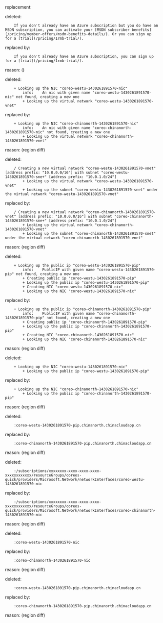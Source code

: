 replacement:

deleted:

		If you don't already have an Azure subscription but you do have an MSDN subscription, you can activate your [MSDN subscriber benefits](/pricing/member-offers/msdn-benefits-details/). Or you can sign up for a [trial](/pricing/1rmb-trial/).

replaced by:

		If you don't already have an Azure subscription, you can sign up for a [trial](/pricing/1rmb-trial/).

reason: ()

deleted:

		+ Looking up the NIC "coreo-westu-1430261891570-nic"
		    info:    An nic with given name "coreo-westu-1430261891570-nic" not found, creating a new one
		    + Looking up the virtual network "coreo-westu-1430261891570-vnet"

replaced by:

		+ Looking up the NIC "coreo-chinanorth-1430261891570-nic"
		    info:    An nic with given name "coreo-chinanorth-1430261891570-nic" not found, creating a new one
		    + Looking up the virtual network "coreo-chinanorth-1430261891570-vnet"

reason: (region diff)

deleted:

		/ Creating a new virtual network "coreo-westu-1430261891570-vnet" [address prefix: "10.0.0.0/16"] with subnet "coreo-westu-1430261891570-sne+" [address prefix: "10.0.1.0/24"]
		    + Looking up the virtual network "coreo-westu-1430261891570-vnet"
		    + Looking up the subnet "coreo-westu-1430261891570-snet" under the virtual network "coreo-westu-1430261891570-vnet"

replaced by:

		/ Creating a new virtual network "coreo-chinanorth-1430261891570-vnet" [address prefix: "10.0.0.0/16"] with subnet "coreo-chinanorth-1430261891570-sne+" [address prefix: "10.0.1.0/24"]
		    + Looking up the virtual network "coreo-chinanorth-1430261891570-vnet"
		    + Looking up the subnet "coreo-chinanorth-1430261891570-snet" under the virtual network "coreo-chinanorth-1430261891570-vnet"

reason: (region diff)

deleted:

		+ Looking up the public ip "coreo-westu-1430261891570-pip"
		    info:    PublicIP with given name "coreo-westu-1430261891570-pip" not found, creating a new one
		    + Creating public ip "coreo-westu-1430261891570-pip"
		    + Looking up the public ip "coreo-westu-1430261891570-pip"
		    + Creating NIC "coreo-westu-1430261891570-nic"
		    + Looking up the NIC "coreo-westu-1430261891570-nic"

replaced by:

		+ Looking up the public ip "coreo-chinanorth-1430261891570-pip"
		    info:    PublicIP with given name "coreo-chinanorth-1430261891570-pip" not found, creating a new one
		    + Creating public ip "coreo-chinanorth-1430261891570-pip"
		    + Looking up the public ip "coreo-chinanorth-1430261891570-pip"
		    + Creating NIC "coreo-chinanorth-1430261891570-nic"
		    + Looking up the NIC "coreo-chinanorth-1430261891570-nic"

reason: (region diff)

deleted:

		+ Looking up the NIC "coreo-westu-1430261891570-nic"
		    + Looking up the public ip "coreo-westu-1430261891570-pip"

replaced by:

		+ Looking up the NIC "coreo-chinanorth-1430261891570-nic"
		    + Looking up the public ip "coreo-chinanorth-1430261891570-pip"

reason: (region diff)

deleted:

		:coreo-westu-1430261891570-pip.chinanorth.chinacloudapp.cn

replaced by:

		:coreo-chinanorth-1430261891570-pip.chinanorth.chinacloudapp.cn

reason: (region diff)

deleted:

		:/subscriptions/xxxxxxxx-xxxx-xxxx-xxxx-xxxxxxxxxxxx/resourceGroups/coreos-quick/providers/Microsoft.Network/networkInterfaces/coreo-westu-1430261891570-nic

replaced by:

		:/subscriptions/xxxxxxxx-xxxx-xxxx-xxxx-xxxxxxxxxxxx/resourceGroups/coreos-quick/providers/Microsoft.Network/networkInterfaces/coreo-chinanorth-1430261891570-nic

reason: (region diff)

deleted:

		:coreo-westu-1430261891570-nic

replaced by:

		:coreo-chinanorth-1430261891570-nic

reason: (region diff)

deleted:

		:coreo-westu-1430261891570-pip.chinanorth.chinacloudapp.cn

replaced by:

		:coreo-chinanorth-1430261891570-pip.chinanorth.chinacloudapp.cn

reason: (region diff)

